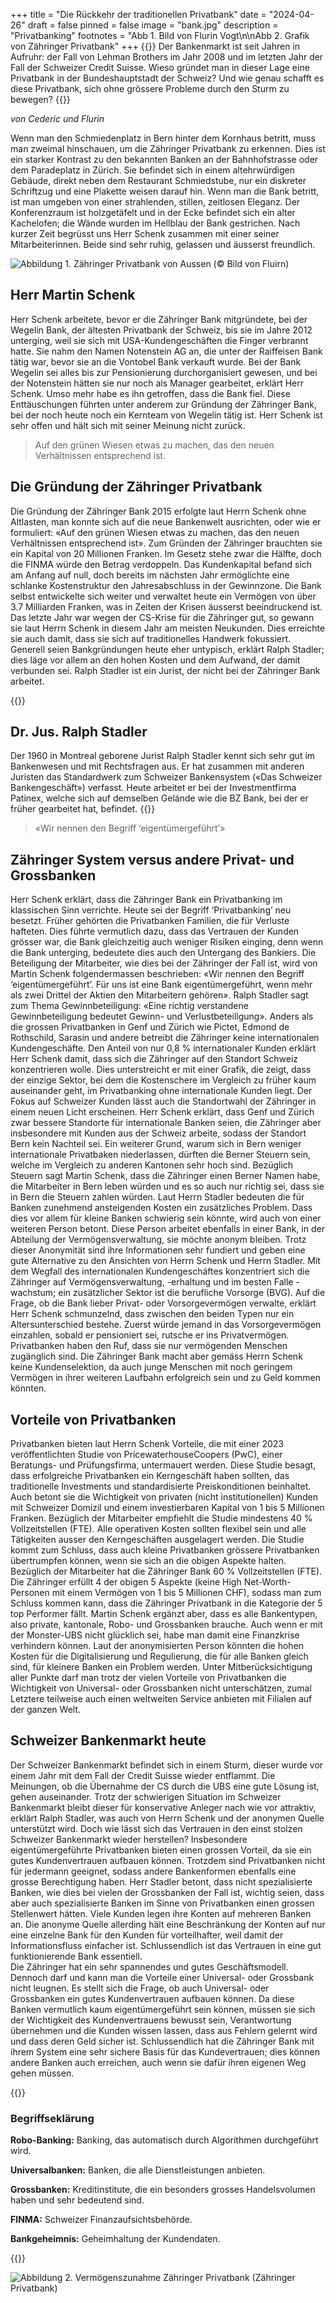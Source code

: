 +++
title = "Die Rückkehr der traditionellen Privatbank"
date = "2024-04-26"
draft = false
pinned = false
image = "bank.jpg"
description = "Privatbanking"
footnotes = "Abb 1. Bild von Flurin Vogt\n\nAbb 2. Grafik von Zähringer Privatbank"
+++
{{<lead>}}
Der Bankenmarkt ist seit Jahren in Aufruhr: der Fall von Lehman Brothers im Jahr 2008 und im letzten Jahr der Fall der Schweizer Credit Suisse. Wieso gründet man in dieser Lage eine Privatbank in der Bundeshauptstadt der Schweiz? Und wie genau schafft es diese Privatbank, sich ohne grössere Probleme durch den Sturm zu bewegen?
{{</lead>}}

*von Cederic und Flurin*

Wenn man den Schmiedenplatz in Bern hinter dem Kornhaus betritt, muss man zweimal hinschauen, um die Zähringer Privatbank zu erkennen. Dies ist ein starker Kontrast zu den bekannten Banken an der Bahnhofstrasse oder dem Paradeplatz in Zürich. Sie befindet sich in einem altehrwürdigen Gebäude, direkt neben dem Restaurant Schmiedstube, nur ein diskreter Schriftzug und eine Plakette weisen darauf hin. Wenn man die Bank betritt, ist man umgeben von einer strahlenden, stillen, zeitlosen Eleganz. Der Konferenzraum ist holzgetäfelt und in der Ecke befindet sich ein alter Kachelofen; die Wände wurden im Hellblau der Bank gestrichen. Nach kurzer Zeit begrüsst uns Herr Schenk zusammen mit einer seiner Mitarbeiterinnen. Beide sind sehr ruhig, gelassen und äusserst freundlich. 

![Abbildung 1. Zähringer Privatbank von Aussen (© Bild von Fluirn)](bank.jpg)

## Herr Martin Schenk

Herr Schenk arbeitete, bevor er die Zähringer Bank mitgründete, bei der Wegelin Bank, der ältesten Privatbank der Schweiz, bis sie im Jahre 2012 unterging, weil sie sich mit USA-Kundengeschäften die Finger verbrannt hatte. Sie nahm den Namen Notenstein AG an, die unter der Raiffeisen Bank tätig war, bevor sie an die Vontobel Bank verkauft wurde. Bei der Bank Wegelin sei alles bis zur Pensionierung durchorganisiert gewesen, und bei der Notenstein hätten sie nur noch als Manager gearbeitet, erklärt Herr Schenk. Umso mehr habe es ihn getroffen, dass die Bank fiel. Diese Enttäuschungen führten unter anderem zur Gründung der Zähringer Bank, bei der noch heute noch ein Kernteam von Wegelin tätig ist. Herr Schenk ist sehr offen und hält sich mit seiner Meinung nicht zurück.

> Auf den grünen Wiesen etwas zu machen, das den neuen Verhältnissen entsprechend ist.

## Die Gründung der Zähringer Privatbank

Die Gründung der Zähringer Bank 2015 erfolgte laut Herrn Schenk ohne Altlasten, man konnte sich auf die neue Bankenwelt ausrichten, oder wie er formuliert: «Auf den grünen Wiesen etwas zu machen, das den neuen Verhältnissen entsprechend ist». Zum Gründen der Zähringer brauchten sie ein Kapital von 20 Millionen Franken. Im Gesetz stehe zwar die Hälfte, doch die FINMA würde den Betrag verdoppeln. Das Kundenkapital befand sich am Anfang auf null, doch bereits im nächsten Jahr ermöglichte eine schlanke Kostenstruktur den Jahresabschluss in der Gewinnzone. Die Bank selbst entwickelte sich weiter und verwaltet heute ein Vermögen von über 3.7 Milliarden Franken, was in Zeiten der Krisen äusserst beeindruckend ist. Das letzte Jahr war wegen der CS-Krise für die Zähringer gut, so gewann sie laut Herrn Schenk in diesem Jahr am meisten Neukunden. Dies erreichte sie auch damit, dass sie sich auf traditionelles Handwerk fokussiert. Generell seien Bankgründungen heute eher untypisch, erklärt Ralph Stadler; dies läge vor allem an den hohen Kosten und dem Aufwand, der damit verbunden sei. Ralph Stadler ist ein Jurist, der nicht bei der Zähringer Bank arbeitet.

{{<box>}}

## Dr. Jus. Ralph Stadler

Der 1960 in Montreal geborene Jurist Ralph Stadler kennt sich sehr gut im Bankenwesen und mit Rechtsfragen aus. Er hat zusammen mit anderen Juristen das Standardwerk zum Schweizer Bankensystem («Das Schweizer Bankengeschäft») verfasst. Heute arbeitet er bei der Investmentfirma Patinex, welche sich auf demselben Gelände wie die BZ Bank, bei der er früher gearbeitet hat, befindet. 
{{</box>}}

> «Wir nennen den Begriff ‘eigentümergeführt’»

## Zähringer System versus andere Privat- und Grossbanken

Herr Schenk erklärt, dass die Zähringer Bank ein Privatbanking im klassischen Sinn verrichte. Heute sei der Begriff ‘Privatbanking’ neu besetzt. Früher gehörten die Privatbanken Familien, die für Verluste hafteten. Dies führte vermutlich dazu, dass das Vertrauen der Kunden grösser war, die Bank gleichzeitig auch weniger Risiken einging, denn wenn die Bank unterging, bedeutete dies auch den Untergang des Bankiers. Die Beteiligung der Mitarbeiter, wie dies bei der Zähringer der Fall ist, wird von Martin Schenk folgendermassen beschrieben: «Wir nennen den Begriff ‘eigentümergeführt’. Für uns ist eine Bank eigentümergeführt, wenn mehr als zwei Drittel der Aktien den Mitarbeitern gehören». Ralph Stadler sagt zum Thema Gewinnbeteiligung: «Eine richtig verstandene Gewinnbeteiligung bedeutet Gewinn- und Verlustbeteiligung». 
Anders als die grossen Privatbanken in Genf und Zürich wie Pictet, Edmond de Rothschild, Sarasin und andere betreibt die Zähringer keine internationalen Kundengeschäfte. Den Anteil von nur 0,8 % internationaler Kunden erklärt Herr Schenk damit, dass sich die Zähringer auf den Standort Schweiz konzentrieren wolle. Dies unterstreicht er mit einer Grafik, die zeigt, dass der einzige Sektor, bei dem die Kostenschere im Vergleich zu früher kaum auseinander geht, im Privatbanking ohne internationale Kunden liegt. Der Fokus auf Schweizer Kunden lässt auch die Standortwahl der Zähringer in einem neuen Licht erscheinen. Herr Schenk erklärt, dass Genf und Zürich zwar bessere Standorte für internationale Banken seien, die Zähringer aber insbesondere mit Kunden aus der Schweiz arbeite, sodass der Standort Bern kein Nachteil sei.
Ein weiterer Grund, warum sich in Bern weniger internationale Privatbaken niederlassen, dürften die Berner Steuern sein, welche im Vergleich zu anderen Kantonen sehr hoch sind. Bezüglich Steuern sagt Martin Schenk, dass die Zähringer einen Berner Namen habe, die Mitarbeiter in Bern leben würden und es so auch nur richtig sei, dass sie in Bern die Steuern zahlen würden. 
Laut Herrn Stadler bedeuten die für Banken zunehmend ansteigenden Kosten ein zusätzliches Problem. Dass dies vor allem für kleine Banken schwierig sein könnte, wird auch von einer weiteren Person betont. Diese Person arbeitet ebenfalls in einer Bank, in der Abteilung der Vermögensverwaltung, sie möchte anonym bleiben. Trotz dieser Anonymität sind ihre Informationen sehr fundiert und geben eine gute Alternative zu den Ansichten von Herrn Schenk und Herrn Stadler.
Mit dem Wegfall des internationalen Kundengeschäftes konzentriert sich die Zähringer auf Vermögensverwaltung, -erhaltung und im besten Falle -wachstum; ein zusätzlicher Sektor ist die berufliche Vorsorge (BVG). Auf die Frage, ob die Bank lieber Privat- oder Vorsorgevermögen verwalte, erklärt Herr Schenk schmunzelnd, dass zwischen den beiden Typen nur ein Altersunterschied bestehe. Zuerst würde jemand in das Vorsorgevermögen einzahlen, sobald er pensioniert sei, rutsche er ins Privatvermögen. 
Privatbanken haben den Ruf, dass sie nur vermögenden Menschen zugänglich sind. Die Zähringer Bank macht aber gemäss Herrn Schenk keine Kundenselektion, da auch junge Menschen mit noch geringem Vermögen in ihrer weiteren Laufbahn erfolgreich sein und zu Geld kommen könnten. 

## Vorteile von Privatbanken

Privatbanken bieten laut Herrn Schenk Vorteile, die mit einer 2023 veröffentlichten Studie von PricewaterhouseCoopers (PwC), einer Beratungs- und Prüfungsfirma, untermauert werden. Diese Studie besagt, dass erfolgreiche Privatbanken ein Kerngeschäft haben sollten, das traditionelle Investments und standardisierte Preiskonditionen beinhaltet. Auch betont sie die Wichtigkeit von privaten (nicht institutionellen) Kunden mit Schweizer Domizil und einem investierbaren Kapital von 1 bis 5 Millionen Franken. Bezüglich der Mitarbeiter empfiehlt die Studie mindestens 40 % Vollzeitstellen (FTE). Alle operativen Kosten sollten flexibel sein und alle Tätigkeiten ausser den Kerngeschäften ausgelagert werden. Die Studie kommt zum Schluss, dass auch kleine Privatbanken grössere Privatbanken übertrumpfen können, wenn sie sich an die obigen Aspekte halten.
Bezüglich der Mitarbeiter hat die Zähringer Bank 60 % Vollzeitstellen (FTE). Die Zähringer erfüllt 4 der obigen 5 Aspekte (keine High Net-Worth-Personen mit einem Vermögen von 1 bis 5 Millionen CHF), sodass man zum Schluss kommen kann, dass die Zähringer Privatbank in die Kategorie der 5 top Performer fällt. 
Martin Schenk ergänzt aber, dass es alle Bankentypen, also private, kantonale, Robo- und Grossbanken brauche. Auch wenn er mit der Monster-UBS nicht glücklich sei, habe man damit eine Finanzkrise verhindern können. Laut der anonymisierten Person könnten die hohen Kosten für die Digitalisierung und Regulierung, die für alle Banken gleich sind, für kleinere Banken ein Problem werden. 
Unter Mitberücksichtigung aller Punkte darf man trotz der vielen Vorteile von Privatbanken die Wichtigkeit von Universal- oder Grossbanken nicht unterschätzen, zumal Letztere teilweise auch einen weltweiten Service anbieten mit Filialen auf der ganzen Welt. 

## Schweizer Bankenmarkt heute

Der Schweizer Bankenmarkt befindet sich in einem Sturm, dieser wurde vor einem Jahr mit dem Fall der Credit Suisse wieder entflammt. Die Meinungen, ob die Übernahme der CS durch die UBS eine gute Lösung ist, gehen auseinander. Trotz der schwierigen Situation im Schweizer Bankenmarkt bleibt dieser für konservative Anleger nach wie vor attraktiv, erklärt Ralph Stadler, was auch von Herrn Schenk und der anonymen Quelle unterstützt wird. 
Doch wie lässt sich das Vertrauen in den einst stolzen Schweizer Bankenmarkt wieder herstellen? Insbesondere eigentümergeführte Privatbanken bieten einen grossen Vorteil, da sie ein gutes Kundenvertrauen aufbauen können. Trotzdem sind Privatbanken nicht für jedermann geeignet, sodass andere Bankenformen ebenfalls eine grosse Berechtigung haben. Herr Stadler betont, dass nicht spezialisierte Banken, wie dies bei vielen der Grossbanken der Fall ist, wichtig seien, dass aber auch spezialisierte Banken im Sinne von Privatbanken einen grossen Stellenwert hätten. 
Viele Kunden legen ihre Konten auf mehreren Banken an. Die anonyme Quelle allerding hält eine Beschränkung der Konten auf nur eine einzelne Bank für den Kunden für vorteilhafter, weil damit der Informationsfluss einfacher ist. Schlussendlich ist das Vertrauen in eine gut funktionierende Bank essentiell.\
Die Zähringer hat ein sehr spannendes und gutes Geschäftsmodell. Dennoch darf und kann man die Vorteile einer Universal- oder Grossbank nicht leugnen. Es stellt sich die Frage, ob auch Universal- oder Grossbanken ein gutes Kundenvertrauen aufbauen können. Da diese Banken vermutlich kaum eigentümergeführt sein können, müssen sie sich der Wichtigkeit des Kundenvertrauens bewusst sein, Verantwortung übernehmen und die Kunden wissen lassen, dass aus Fehlern gelernt wird und dass deren Geld sicher ist. Schlussendlich hat die Zähringer Bank mit ihrem System eine sehr sichere Basis für das Kundevertrauen; dies können andere Banken auch erreichen, auch wenn sie dafür ihren eigenen Weg gehen müssen.

{{<box>}}

### Begriffseklärung

**Robo-Banking:** Banking, das automatisch durch Algorithmen durchgeführt wird.


**Universalbanken:** Banken, die alle Dienstleistungen anbieten.


**Grossbanken:** Kreditinstitute, die ein besonders grosses Handelsvolumen haben und sehr bedeutend sind.


**FINMA:** Schweizer Finanzaufsichtsbehörde.

 
**Bankgeheimnis:** Geheimhaltung der Kundendaten.

{{</box>}}

![Abbildung 2. Vermögenszunahme Zähringer Privatbank (Zähringer Privatbank)](bild1.png)